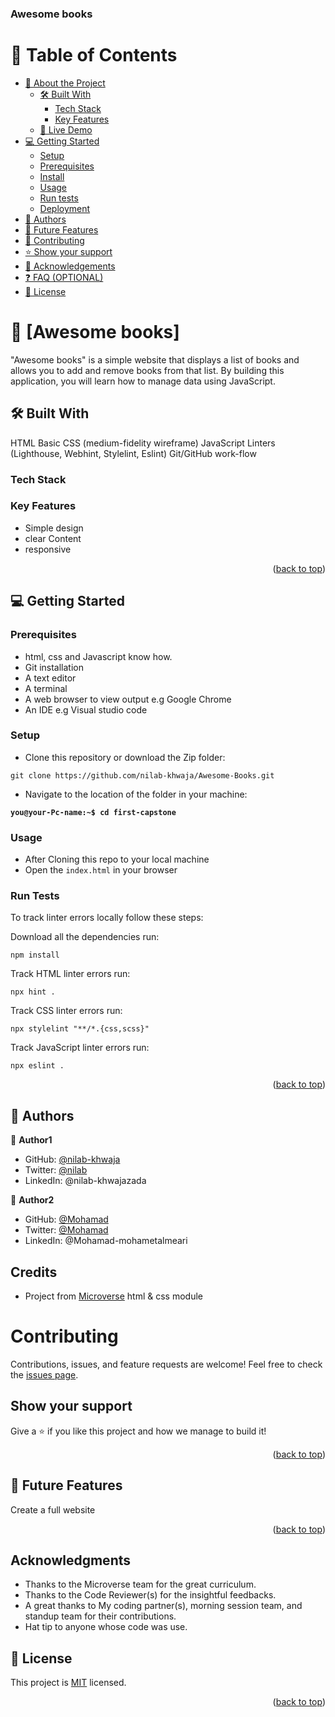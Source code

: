 <a name="readme-top"></a>

  <h3><b>Awesome books</b></h3>

</div>

<!-- TABLE OF CONTENTS -->

# 📗 Table of Contents

- [📖 About the Project](#about-project)
  - [🛠 Built With](#built-with)
    - [Tech Stack](#tech-stack)
    - [Key Features](#key-features)
  - [🚀 Live Demo](#live-demo)
- [💻 Getting Started](#getting-started)
  - [Setup](#setup)
  - [Prerequisites](#prerequisites)
  - [Install](#install)
  - [Usage](#usage)
  - [Run tests](#run-tests)
  - [Deployment](#triangular_flag_on_post-deployment)
- [👥 Authors](#authors)
- [🔭 Future Features](#future-features)
- [🤝 Contributing](#contributing)
- [⭐️ Show your support](#support)
- [🙏 Acknowledgements](#acknowledgements)
- [❓ FAQ (OPTIONAL)](#faq)
- [📝 License](#license)

<!-- PROJECT DESCRIPTION -->

# 📖 [Awesome books] <a name="about-project"></a>

>
"Awesome books" is a simple website that displays a list of books and allows you to add and remove books from that list. By building this application, you will learn how to manage data using JavaScript. 


## 🛠 Built With <a name="built-with"></a>
HTML
Basic CSS (medium-fidelity wireframe)
JavaScript
Linters (Lighthouse, Webhint, Stylelint, Eslint)
Git/GitHub work-flow

### Tech Stack <a name="tech-stack"></a>



<!-- Features -->

### Key Features <a name="key-features"></a>

- Simple design
- clear Content
- responsive

<p align="right">(<a href="#readme-top">back to top</a>)</p>

<!-- LIVE DEMO -->



<!-- GETTING STARTED -->

## 💻 Getting Started <a name="getting-started"></a>



### Prerequisites

-  html, css and Javascript know how.
- Git installation
- A text editor 
- A terminal
- A web browser to view output e.g Google Chrome
- An IDE e.g Visual studio code

### Setup

- Clone this repository or download the Zip folder:

```
git clone https://github.com/nilab-khwaja/Awesome-Books.git
```

- Navigate to the location of the folder in your machine:

**``you@your-Pc-name:~$ cd first-capstone``**

### Usage

- After Cloning this repo to your local machine
- Open the `index.html` in your browser

### Run Tests
To track linter errors locally follow these steps:  

Download all the dependencies run:
```
npm install
```
Track HTML linter errors run:
```
npx hint .
```
Track CSS linter errors run:
```
npx stylelint "**/*.{css,scss}"
```
Track JavaScript linter errors run:
```
npx eslint .
```



<p align="right">(<a href="#readme-top">back to top</a>)</p>

<!-- AUTHORS -->

## 👥 Authors <a name="authors"></a>

> 

👤 **Author1**

- GitHub: [@nilab-khwaja](https://github.com/nilab-khwaja)
- Twitter: [@nilab](https://twitter.com/twitterhandle)
- LinkedIn: @nilab-khwajazada

👤 **Author2**

- GitHub: [@Mohamad](https://github.com/mohametalmeari)
- Twitter: [@Mohamad](https://twitter.com/twitterhandle)
- LinkedIn: @Mohamad-mohametalmeari

## Credits



- Project from [Microverse](https://bit.ly/MicroverseTN) html & css module


# Contributing

Contributions, issues, and feature requests are welcome!
Feel free to check the [issues page](https://github.com/nilab-khwaja/Awesome-Books/issues).

## Show your support

Give a ⭐️ if you like this project and how we manage to build it!

<p align="right">(<a href="#readme-top">back to top</a>)</p>

<!-- FUTURE FEATURES -->

## 🔭 Future Features <a name="future-features"></a>

Create  a full website

<p align="right">(<a href="#readme-top">back to top</a>)</p>


## Acknowledgments

- Thanks to the Microverse team for the great curriculum.
- Thanks to the Code Reviewer(s) for the insightful feedbacks.
- A great thanks to My coding partner(s), morning session team, and standup team for their contributions.
- Hat tip to anyone whose code was use.
<!-- LICENSE -->

## 📝 License <a name="license"></a>

This project is [MIT](./LICENSE) licensed.


<p align="right">(<a href="#readme-top">back to top</a>)</p>